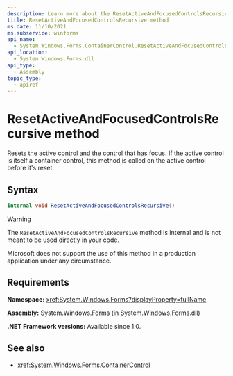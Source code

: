 ```yaml
---
description: Learn more about the ResetActiveAndFocusedControlsRecursive method
title: ResetActiveAndFocusedControlsRecursive method
ms.date: 11/10/2021
ms.subservice: winforms
api_name:
  - System.Windows.Forms.ContainerControl.ResetActiveAndFocusedControlsRecursive
api_location:
  - System.Windows.Forms.dll
api_type:
  - Assembly
topic_type:
  - apiref
---
```


# ResetActiveAndFocusedControlsRecursive method

Resets the active control and the control that has focus. If the active control is itself a container control, this method is called on the active control before it's reset.

## Syntax

```csharp
internal void ResetActiveAndFocusedControlsRecursive()
```

> [!WARNING]
> The `ResetActiveAndFocusedControlsRecursive` method is internal and is not meant to be used directly in your code.
>
> Microsoft does not support the use of this method in a production application under any circumstance.

## Requirements

**Namespace:** <xref:System.Windows.Forms?displayProperty=fullName>

**Assembly:** System.Windows.Forms (in System.Windows.Forms.dll)

**.NET Framework versions:** Available since 1.0.

## See also

- <xref:System.Windows.Forms.ContainerControl>
